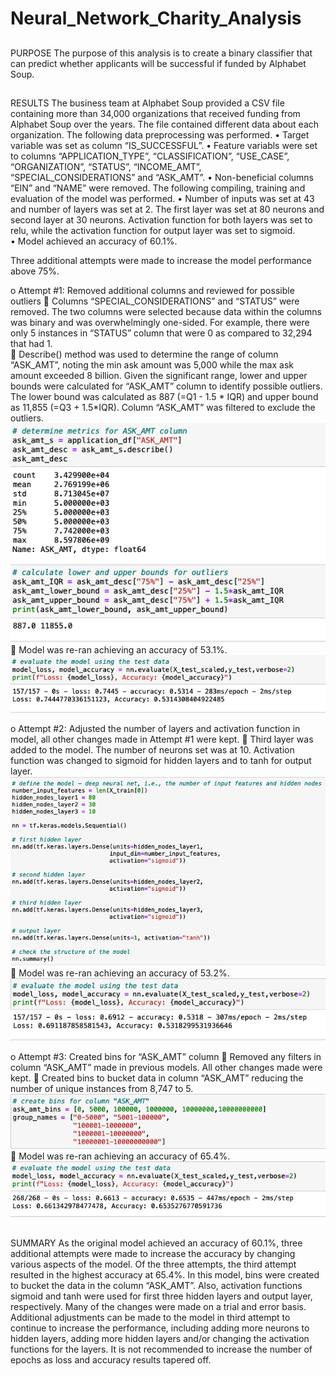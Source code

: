 # Neural_Network_Charity_Analysis

## 
PURPOSE
The purpose of this analysis is to create a binary classifier that can predict whether applicants will be successful if funded by Alphabet Soup. 

## 
RESULTS
The business team at Alphabet Soup provided a CSV file containing more than 34,000 organizations that received funding from Alphabet Soup over the
years. The file contained different data about each organization. 
The following data preprocessing was performed. 
•	  Target variable was set as column “IS_SUCCESSFUL”.
•	  Feature variabls were set to columns “APPLICATION_TYPE”, “CLASSIFICATION”, “USE_CASE”, “ORGANIZATION”, “STATUS”, “INCOME_AMT”,
“SPECIAL_CONSIDERATIONS” and “ASK_AMT”.
•	  Non-beneficial columns “EIN” and “NAME” were removed.
The following compiling, training and evaluation of the model was performed. 
•	  Number of inputs was set at 43 and number of layers was set at 2. The first layer was set at 80 neurons and second layer at 30 neurons. Activation 
function for both layers was set to relu, while the activation function for output layer was set to sigmoid.  
•	  Model achieved an accuracy of 60.1%. 

Three additional attempts were made to increase the model performance  above 75%. 

o	Attempt #1: Removed additional columns and reviewed for possible outliers
  	Columns “SPECIAL_CONSIDERATIONS” and “STATUS” were removed. The two columns were selected because data within the columns was binary and was
  overwhelmingly one-sided. For example, there were only 5 instances in “STATUS” column that were 0 as compared to 32,294 that had 1.  
  	Describe() method was used to determine the range of column “ASK_AMT”, noting the min ask amount was 5,000 while the max ask amount exceeded 8
  billion. Given the significant range, lower and upper bounds were calculated for “ASK_AMT” column to identify possible outliers. The lower bound
  was calculated as 887 (=Q1 - 1.5 * IQR) and upper bound as 11,855 (=Q3 + 1.5*IQR). Column “ASK_AMT” was filtered to exclude the outliers.
  ![First_Metrics](Resources/First_Metrics.png)
  	Model was re-ran achieving an accuracy of 53.1%.
  ![First_Accuracy](Resources/First_Accuracy.png)

o	Attempt #2: Adjusted the number of layers and activation function in model, all other changes made in Attempt #1 were kept. 
  	Third layer was added to the model. The number of neurons set was at 10. Activation function was changed to sigmoid for hidden layers and to tanh
  for output layer. 
  ![Second_ModelInputs](Resources/Second_ModelInputs.png)
  	Model was re-ran achieving an accuracy of 53.2%. 
  ![Second_Accuracy](Resources/Second_Accuracy.png)

o	Attempt #3: Created bins for “ASK_AMT” column
  	Removed any filters in column “ASK_AMT” made in previous models. All other changes made were kept. 
  	Created bins to bucket data in column “ASK_AMT” reducing the number of unique instances from 8,747 to 5. 
  ![Third_Bins](Resources/Third_Bins.png)
  	Model was re-ran achieving an accuracy of 65.4%.
  ![Third_Accuracy](Resources/Third_Accuracy.png)

##
SUMMARY
As the original model achieved an accuracy of 60.1%, three additional attempts were made to increase the accuracy by changing various aspects of the 
model. Of the three attempts, the third attempt resulted in the highest accuracy at 65.4%. In this model, bins were created to bucket the data in the
column “ASK_AMT”. Also, activation functions sigmoid and tanh were used for first three hidden layers and output layer, respectively. Many of the
changes were made on a trial and error basis. Additional adjustments can be made to the model in third attempt to continue to increase the 
performance, including adding more neurons to hidden layers, adding more hidden layers and/or changing the activation functions for the layers. It is
not recommended to increase the number of epochs as loss and accuracy results tapered off.  
